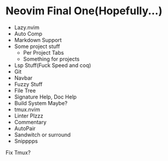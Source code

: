 # Neovim Final One(Hopefully...)

- Lazy.nvim
- Auto Comp
- Markdown Support
- Some project stuff 
    - Per Project Tabs
    - Something for projects
- Lsp Stuff(Fuck Speed and coq)
- Git
- Navbar
- Fuzzy Stuff
- File Tree
- Signature Help, Doc Help
- Build System Maybe?
- tmux.nvim
- Linter Plzzz
- Commentary 
- AutoPair
- Sandwitch or surround
- Snipppps


Fix Tmux?
